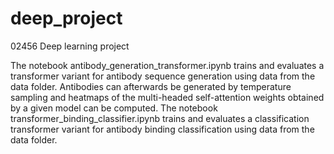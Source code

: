 # deep_project
02456 Deep learning project

The notebook antibody_generation_transformer.ipynb trains and evaluates a transformer variant for antibody sequence generation using data from the data folder. Antibodies can afterwards be generated by temperature sampling and heatmaps of the multi-headed self-attention weights obtained by a given model can be computed. 
The notebook transformer_binding_classifier.ipynb trains and evaluates a classification transformer variant for antibody binding classification using data from the data folder.
